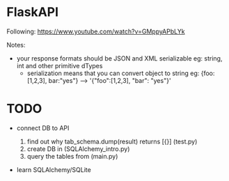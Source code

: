 # FlaskAPI

Following: https://www.youtube.com/watch?v=GMppyAPbLYk

Notes:
- your response formats should be JSON and XML serializable eg: string, int and other primitive dTypes
    - serialization means that you can convert object to string eg: {foo:[1,2,3], bar:"yes"} --> '{"foo":[1,2,3], "bar": "yes"}'



# TODO
- connect DB to API
    1. find out why tab_schema.dump(result) returns [{}] (test.py)
    2. create DB in (SQLAlchemy_intro.py) 
    3. query the tables from (main.py)

- learn SQLAlchemy/SQLite

